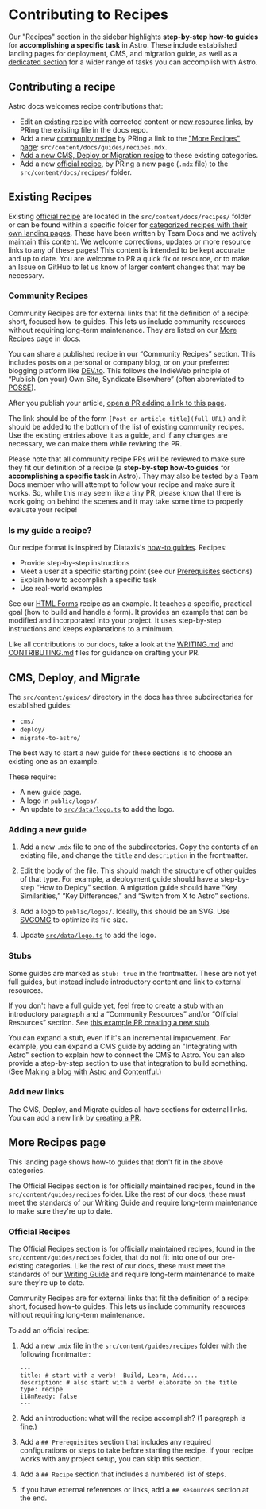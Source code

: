 # Contributing to Recipes

Our "Recipes" section in the sidebar highlights **step-by-step how-to guides** for **accomplishing a specific task** in Astro. These include established landing pages for deployment, CMS, and migration guide, as well as a [dedicated section](https://docs.astro.build/en/recipes/) for a wider range of tasks you can accomplish with Astro.

## Contributing a recipe

Astro docs welcomes recipe contributions that:

- Edit an [existing recipe](existing-recipes) with corrected content or [new resource links](#add-new-links), by PRing the existing file in the docs repo.
- Add a new [community recipe](#community-recipes) by PRing a link to the ["More Recipes" page](#more-recipes-page): `src/content/docs/guides/recipes.mdx`.
- [Add a new CMS, Deploy or Migration recipe](#cms-deploy-and-migrate) to these existing categories.
- Add a new [official recipe](#official-recipes), by PRing a new page (`.mdx` file) to the `src/content/docs/recipes/` folder.


## Existing Recipes

Existing [official recipe](#official-recipes) are located in the `src/content/docs/recipes/` folder or can be found within a specific folder for [categorized recipes with their own landing pages](#cms-deploy-and-migrate). These have been written by Team Docs and we actively maintain this content. We welcome corrections, updates or more resource links to any of these pages! This content is intended to be kept accurate and up to date. You are welcome to PR a quick fix or resource, or to make an Issue on GitHub to let us know of larger content changes that may be necessary.

### Community Recipes

Community Recipes are for external links that fit the definition of a recipe: short, focused how-to guides. This lets us include community resources without requiring long-term maintenance. They are listed on our [More Recipes](#more-recipes-page) page in docs.

You can share a published recipe in our “Community Recipes” section. This includes posts on a personal or company blog, or on your preferred blogging platform like [DEV.to](https://dev.to/). This follows the IndieWeb principle of “Publish (on your) Own Site, Syndicate Elsewhere” (often abbreviated to [POSSE](https://indieweb.org/POSSE)).

After you publish your article, [open a PR adding a link to this page](https://github.com/withastro/docs/edit/main/src/content/docs/en/recipes.mdx).

The link should be of the form `[Post or article title](full URL)` and it should be added to the bottom of the list of existing community recipes. Use the existing entries above it as a guide, and if any changes are necessary, we can make them while reviwing the PR.

Please note that all community recipe PRs will be reviewed to make sure they fit our definition of a recipe (a **step-by-step how-to guides** for **accomplishing a specific task** in Astro). They may also be tested by a Team Docs member who will attempt to follow your recipe and make sure it works. So, while this may seem like a tiny PR, please know that there is work going on behind the scenes and it may take some time to properly evaluate your recipe!

### Is my guide a recipe?

Our recipe format is inspired by Diataxis's [how-to guides](https://diataxis.fr/how-to-guides/). Recipes:

- Provide step-by-step instructions
- Meet a user at a specific starting point (see our [Prerequisites](https://docs.astro.build/en/recipes/build-forms-api/#prerequisites) sections)
- Explain how to accomplish a specific task
- Use real-world examples

See our [HTML Forms](https://docs.astro.build/en/recipes/build-forms-api/) recipe as an example. It teaches a specific, practical goal (how to build and handle a form). It provides an example that can be modified and incorporated into your project. It uses step-by-step instructions and keeps explanations to a minimum.

Like all contributions to our docs, take a look at the [WRITING.md](https://github.com/withastro/docs/blob/main/WRITING.md
) and [CONTRIBUTING.md](https://github.com/withastro/docs/blob/main/CONTRIBUTING.md
) files for guidance on drafting your PR.


## CMS, Deploy, and Migrate

The `src/content/guides/` directory in the docs has three subdirectories for established guides:

- `cms/`
- `deploy/`
- `migrate-to-astro/`

The best way to start a new guide for these sections is to choose an existing one as an example.

These require:
- A new guide page.
- A logo in `public/logos/`.
- An update to [`src/data/logo.ts`](https://github.com/withastro/docs/blob/main/src/data/logos.ts) to add the logo.

### Adding a new guide

1. Add a new `.mdx` file to one of the subdirectories. Copy the contents of an existing file, and change the `title` and `description` in the frontmatter.

2. Edit the body of the file. This should match the structure of other guides of that type. For example, a deployment guide should have a step-by-step “How to Deploy” section. A migration guide should have “Key Similarities,” “Key Differences,” and “Switch from X to Astro” sections.

3. Add a logo to `public/logos/`. Ideally, this should be an SVG. Use [SVGOMG](https://jakearchibald.github.io/svgomg/) to optimize its file size.

4. Update [`src/data/logo.ts`](https://github.com/withastro/docs/blob/main/src/data/logos.ts) to add the logo.

### Stubs

Some guides are marked as `stub: true` in the frontmatter. These are not yet full guides, but instead include introductory content and link to external resources.

If you don't have a full guide yet, feel free to create a stub with an introductory paragraph and a “Community Resources” and/or “Official Resources” section. See [this example PR creating a new stub](https://github.com/withastro/docs/pull/2336/files).

You can expand a stub, even if it's an incremental improvement. For example, you can expand a CMS guide by adding an "Integrating with Astro" section to explain how to connect the CMS to Astro. You can also provide a step-by-step section to use that integration to build something. (See [Making a blog with Astro and Contentful](https://docs.astro.build/en/guides/cms/contentful/#making-a-blog-with-astro-and-contentful).)

### Add new links

The CMS, Deploy, and Migrate guides all have sections for external links. You can add a new link by [creating a PR](https://github.com/withastro/docs/blob/main/CONTRIBUTING.md).

## More Recipes page

This landing page shows how-to guides that don't fit in the above categories.

The Official Recipes section is for officially maintained recipes, found in the `src/content/guides/recipes` folder. Like the rest of our docs, these must meet the standards of our Writing Guide and require long-term maintenance to make sure they're up to date.

### Official Recipes

The Official Recipes section is for officially maintained recipes, found in the `src/content/guides/recipes` folder, that do not fit into one of our pre-existing categories. Like the rest of our docs, these must meet the standards of our [Writing Guide](https://github.com/withastro/docs/blob/main/WRITING.md) and require long-term maintenance to make sure they're up to date.

Community Recipes are for external links that fit the definition of a recipe: short, focused how-to guides. This lets us include community resources without requiring long-term maintenance.

To add an official recipe:

1. Add a new `.mdx` file in the `src/content/guides/recipes` folder with the following frontmatter: 

    ```mdx
    ---
    title: # start with a verb!  Build, Learn, Add....
    description: # also start with a verb! elaborate on the title
    type: recipe
    i18nReady: false
    ---
    ```

2. Add an introduction: what will the recipe accomplish? (1 paragraph is fine.)

3. Add a `## Prerequisites` section that includes any required configurations or steps to take before starting the recipe. If your recipe works with any project setup, you can skip this section.

4. Add a `## Recipe` section that includes a numbered list of steps.

5. If you have external references or links, add a ``## Resources`` section at the end.